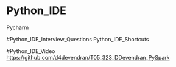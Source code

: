 # Python_IDE
Pycharm

#Python_IDE_Interview_Questions
Python_IDE_Shortcuts

#Python_IDE_Video
https://github.com/d4devendran/T05_323_DDevendran_PySpark
